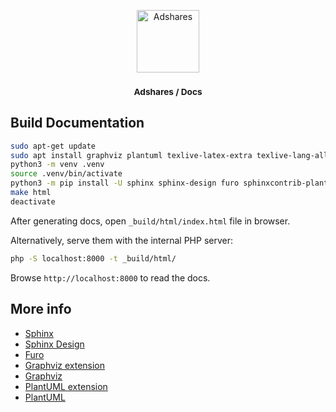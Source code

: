 <p align="center">
    <a href="https://adshares.net/" title="Adshares sp. z o.o." target="_blank">
        <img src="https://adshares.net/logos/ads.svg" alt="Adshares" width="100" height="100">
    </a>
</p>
<h3 align="center"><small>Adshares / Docs</small></h3>

Build Documentation
-------------------

```bash
sudo apt-get update
sudo apt install graphviz plantuml texlive-latex-extra texlive-lang-all latexmk
python3 -m venv .venv
source .venv/bin/activate
python3 -m pip install -U sphinx sphinx-design furo sphinxcontrib-plantuml graphviz sphinxcontrib.httpdomain
make html
deactivate
```

After generating docs, open `_build/html/index.html` file in browser.

Alternatively, serve them with the internal PHP server:

```bash
php -S localhost:8000 -t _build/html/
```

Browse `http://localhost:8000` to read the docs.


More info
---------

- [Sphinx](https://www.sphinx-doc.org/)
- [Sphinx Design](https://sphinx-design.readthedocs.io/)
- [Furo](https://github.com/pradyunsg/furo)
- [Graphviz extension](https://www.sphinx-doc.org/en/master/usage/extensions/graphviz.html)
- [Graphviz](https://graphviz.org/)
- [PlantUML extension](https://github.com/sphinx-contrib/plantuml/)
- [PlantUML](https://plantuml.com/)
